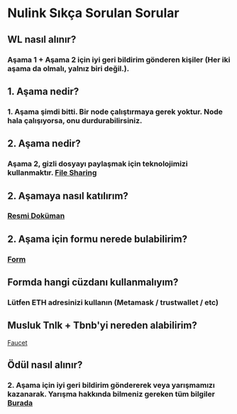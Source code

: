 # Nulink Sıkça Sorulan Sorular

## WL nasıl alınır?
### Aşama 1 + Aşama 2 için iyi geri bildirim gönderen kişiler (Her iki aşama da olmalı, yalnız biri değil.).

## 1. Aşama nedir?
### 1. Aşama şimdi bitti. Bir node çalıştırmaya gerek yoktur. Node hala çalışıyorsa, onu durdurabilirsiniz.

## 2. Aşama nedir?
### Aşama 2, gizli dosyayı paylaşmak için teknolojimizi kullanmaktır. [File Sharing](https://filetransfer.nulink.org/find)

## 2. Aşamaya nasıl katılırım?
### [Resmi Doküman](https://docs.nulink.org/products/file_sharing_dapp)

## 2. Aşama için formu nerede bulabilirim?
### [Form](https://docs.google.com/forms/d/e/1FAIpQLSfyXt9u_in78ETutHcWPCg2AuaRjdCvtb1WBeiGJXGLcX8oiA/viewform)

## Formda hangi cüzdanı kullanmalıyım?
### Lütfen ETH adresinizi kullanın (Metamask / trustwallet / etc)

## Musluk Tnlk + Tbnb'yi nereden alabilirim?
[Faucet](https://filetransfer.nulink.org/faucet)

## Ödül nasıl alınır?
### 2. Aşama için iyi geri bildirim göndererek veya yarışmamızı kazanarak. Yarışma hakkında bilmeniz gereken tüm bilgiler [Burada](https://www.nulink.org/blog-posts/nulink-secret-file-sharing-dapp-contest)
